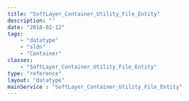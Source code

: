 ```yaml
---
title: "SoftLayer_Container_Utility_File_Entity"
description: ""
date: "2018-02-12"
tags:
    - "datatype"
    - "sldn"
    - "Container"
classes:
    - "SoftLayer_Container_Utility_File_Entity"
type: "reference"
layout: "datatype"
mainService : "SoftLayer_Container_Utility_File_Entity"
---
```

